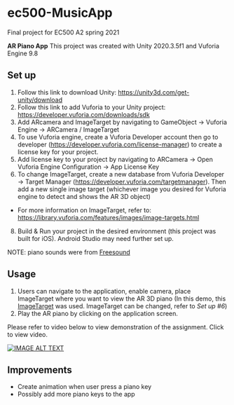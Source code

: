 # ec500-MusicApp
Final project for EC500 A2 spring 2021

**AR Piano App**
This project was created with Unity 2020.3.5f1 and Vuforia Engine 9.8

## Set up
1. Follow this link to download Unity: https://unity3d.com/get-unity/download
2. Follow this link to add Vuforia to your Unity project: https://developer.vuforia.com/downloads/sdk
3. Add ARcamera and ImageTarget by navigating to GameObject -> Vuforia Engine -> ARCamera / ImageTarget
4. To use Vuforia engine, create a Vuforia Developer account then go to developer (https://developer.vuforia.com/license-manager) to create a license key for your project.
5. Add license key to your project by navigating to ARCamera -> Open Vuforia Engine Configuration -> App License Key
6. To change ImageTarget, create a new database from Vuforia Developer -> Target Manager (https://developer.vuforia.com/targetmanager). Then add a new single image target (whichever image you desired for Vuforia engine to detect and shows the AR 3D object)
  - For more information on ImageTarget, refer to: https://library.vuforia.com/features/images/image-targets.html
8. Build & Run your project in the desired environment (this project was built for iOS). Android Studio may need further set up.

NOTE: piano sounds were from [Freesound](https://freesound.org/)

## Usage
1. Users can navigate to the application, enable camera, place ImageTarget where you want to view the AR 3D piano (In this demo, this 
[ImageTarget](https://github.com/primnp/ec500-MusicApp/blob/main/piano.jpg) was used. ImageTarget can be changed, refer to *Set up #6*)
2. Play the AR piano by clicking on the application screen.

Please refer to video below to view demonstration of the assignment. Click to view video.

[![IMAGE ALT TEXT](http://img.youtube.com/vi/3rYEJfa-v64/0.jpg)](http://www.youtube.com/watch?v=3rYEJfa-v64 "EC500 Final Project")


## Improvements
* Create animation when user press a piano key
* Possibly add more piano keys to the app



